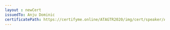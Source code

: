 ```yaml
--- 
layout : newCert 
issuedTo: Anju Dominic
certificatePath: https://certifyme.online/ATAGTR2020/img/cert/speaker/AnjuDominic_2f839.png
--- 
```

